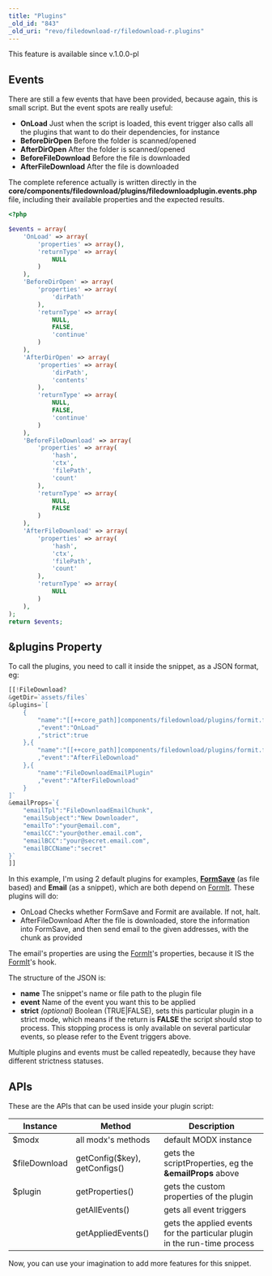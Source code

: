 ```yaml
---
title: "Plugins"
_old_id: "843"
_old_uri: "revo/filedownload-r/filedownload-r.plugins"
---
```


This feature is available since v.1.0.0-pl

## Events

There are still a few events that have been provided, because again, this is small script.
But the event spots are really useful:

- **OnLoad**
  Just when the script is loaded, this event trigger also calls all the plugins that want to do their dependencies, for instance
- **BeforeDirOpen**
  Before the folder is scanned/opened
- **AfterDirOpen**
  After the folder is scanned/opened
- **BeforeFileDownload**
  Before the file is downloaded
- **AfterFileDownload**
  After the file is downloaded

The complete reference actually is written directly in the **core/components/filedownload/plugins/filedownloadplugin.events.php** file, including their available properties and the expected results.

``` php
<?php

$events = array(
    'OnLoad' => array(
        'properties' => array(),
        'returnType' => array(
            NULL
        )
    ),
    'BeforeDirOpen' => array(
        'properties' => array(
            'dirPath'
        ),
        'returnType' => array(
            NULL,
            FALSE,
            'continue'
        )
    ),
    'AfterDirOpen' => array(
        'properties' => array(
            'dirPath',
            'contents'
        ),
        'returnType' => array(
            NULL,
            FALSE,
            'continue'
        )
    ),
    'BeforeFileDownload' => array(
        'properties' => array(
            'hash',
            'ctx',
            'filePath',
            'count'
        ),
        'returnType' => array(
            NULL,
            FALSE
        )
    ),
    'AfterFileDownload' => array(
        'properties' => array(
            'hash',
            'ctx',
            'filePath',
            'count'
        ),
        'returnType' => array(
            NULL
        )
    ),
);
return $events;
```

## &plugins Property

To call the plugins, you need to call it inside the snippet, as a JSON format, eg:

``` php
[[!FileDownload?
&getDir=`assets/files`
&plugins=`[
    {
        "name":"[[++core_path]]components/filedownload/plugins/formit.formsave.plugin.php"
        ,"event":"OnLoad"
        ,"strict":true
    },{
        "name":"[[++core_path]]components/filedownload/plugins/formit.formsave.plugin.php"
        ,"event":"AfterFileDownload"
    },{
        "name":"FileDownloadEmailPlugin"
        ,"event":"AfterFileDownload"
    }
]`
&emailProps=`{
    "emailTpl":"FileDownloadEmailChunk",
    "emailSubject":"New Downloader",
    "emailTo":"your@email.com",
    "emailCC":"your@other.email.com",
    "emailBCC":"your@secret.email.com",
    "emailBCCName":"secret"
}`
]]
```

In this example, I'm using 2 default plugins for examples, **[FormSave](extras/formsave "FormSave")** (as file based) and **Email** (as a snippet), which are both depend on [FormIt](extras/formit "FormIt").
These plugins will do:

- OnLoad
  Checks whether FormSave and Formit are available. If not, halt.
- AfterFileDownload
  After the file is downloaded, store the information into FormSave, and then send email to the given addresses, with the chunk as provided

The email's properties are using the [FormIt](extras/formit "FormIt")'s properties, because it IS the [FormIt](extras/formit "FormIt")'s hook.

The structure of the JSON is:

- **name**
  The snippet's name or file path to the plugin file
- **event**
  Name of the event you want this to be applied
- **strict** _(optional)_
  Boolean (TRUE|FALSE), sets this particular plugin in a strict mode, which means if the return is **FALSE** the script should stop to process. This stopping process is only available on several particular events, so please refer to the Event triggers above.

Multiple plugins and events must be called repeatedly, because they have different strictness statuses.

## APIs

These are the APIs that can be used inside your plugin script:

| Instance      | Method                        | Description                                                               |
| ------------- | ----------------------------- | ------------------------------------------------------------------------- |
| $modx         | all modx's methods            | default MODX instance                                                     |
| $fileDownload | getConfig($key), getConfigs() | gets the scriptProperties, eg the **&emailProps** above                   |
| $plugin       | getProperties()               | gets the custom properties of the plugin                                  |
|               | getAllEvents()                | gets all event triggers                                                   |
|               | getAppliedEvents()            | gets the applied events for the particular plugin in the run-time process |

Now, you can use your imagination to add more features for this snippet.
